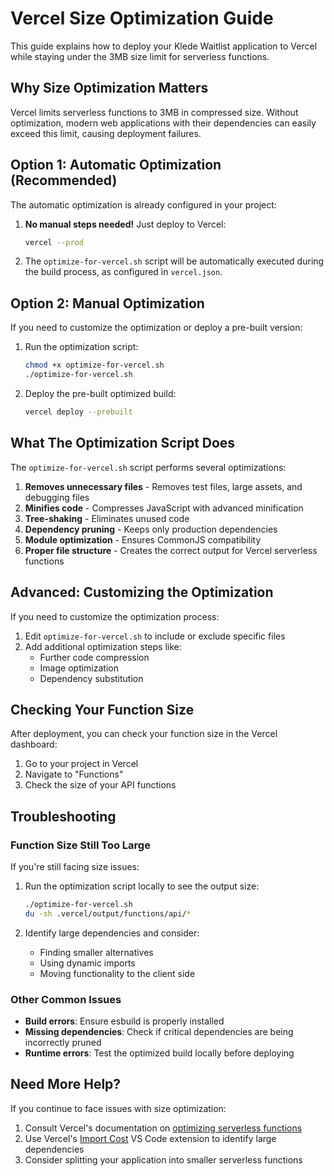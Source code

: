 # Vercel Size Optimization Guide

This guide explains how to deploy your Klede Waitlist application to Vercel while staying under the 3MB size limit for serverless functions.

## Why Size Optimization Matters

Vercel limits serverless functions to 3MB in compressed size. Without optimization, modern web applications with their dependencies can easily exceed this limit, causing deployment failures.

## Option 1: Automatic Optimization (Recommended)

The automatic optimization is already configured in your project:

1. **No manual steps needed!** Just deploy to Vercel:
   ```bash
   vercel --prod
   ```

2. The `optimize-for-vercel.sh` script will be automatically executed during the build process, as configured in `vercel.json`.

## Option 2: Manual Optimization

If you need to customize the optimization or deploy a pre-built version:

1. Run the optimization script:
   ```bash
   chmod +x optimize-for-vercel.sh
   ./optimize-for-vercel.sh
   ```

2. Deploy the pre-built optimized build:
   ```bash
   vercel deploy --prebuilt
   ```

## What The Optimization Script Does

The `optimize-for-vercel.sh` script performs several optimizations:

1. **Removes unnecessary files** - Removes test files, large assets, and debugging files
2. **Minifies code** - Compresses JavaScript with advanced minification
3. **Tree-shaking** - Eliminates unused code
4. **Dependency pruning** - Keeps only production dependencies
5. **Module optimization** - Ensures CommonJS compatibility
6. **Proper file structure** - Creates the correct output for Vercel serverless functions

## Advanced: Customizing the Optimization

If you need to customize the optimization process:

1. Edit `optimize-for-vercel.sh` to include or exclude specific files
2. Add additional optimization steps like:
   - Further code compression
   - Image optimization
   - Dependency substitution

## Checking Your Function Size

After deployment, you can check your function size in the Vercel dashboard:

1. Go to your project in Vercel
2. Navigate to "Functions"
3. Check the size of your API functions

## Troubleshooting

### Function Size Still Too Large

If you're still facing size issues:

1. Run the optimization script locally to see the output size:
   ```bash
   ./optimize-for-vercel.sh
   du -sh .vercel/output/functions/api/*
   ```

2. Identify large dependencies and consider:
   - Finding smaller alternatives
   - Using dynamic imports
   - Moving functionality to the client side

### Other Common Issues

- **Build errors**: Ensure esbuild is properly installed
- **Missing dependencies**: Check if critical dependencies are being incorrectly pruned
- **Runtime errors**: Test the optimized build locally before deploying

## Need More Help?

If you continue to face issues with size optimization:

1. Consult Vercel's documentation on [optimizing serverless functions](https://vercel.com/docs/functions/serverless-functions/runtimes#optimizing-functions)
2. Use Vercel's [Import Cost](https://marketplace.visualstudio.com/items?itemName=wix.vscode-import-cost) VS Code extension to identify large dependencies
3. Consider splitting your application into smaller serverless functions